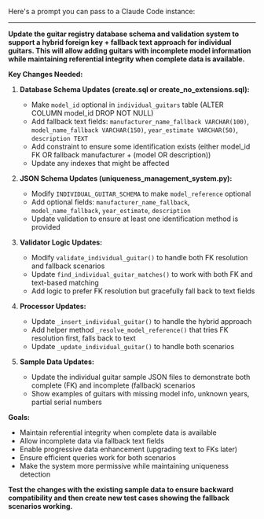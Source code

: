 Here's a prompt you can pass to a Claude Code instance:

---

**Update the guitar registry database schema and validation system to support a hybrid foreign key + fallback text approach for individual guitars. This will allow adding guitars with incomplete model information while maintaining referential integrity when complete data is available.**

**Key Changes Needed:**

1. **Database Schema Updates (create.sql or create_no_extensions.sql):**
   - Make `model_id` optional in `individual_guitars` table (ALTER COLUMN model_id DROP NOT NULL)
   - Add fallback text fields: `manufacturer_name_fallback VARCHAR(100)`, `model_name_fallback VARCHAR(150)`, `year_estimate VARCHAR(50)`, `description TEXT`
   - Add constraint to ensure some identification exists (either model_id FK OR fallback manufacturer + (model OR description))
   - Update any indexes that might be affected

2. **JSON Schema Updates (uniqueness_management_system.py):**
   - Modify `INDIVIDUAL_GUITAR_SCHEMA` to make `model_reference` optional
   - Add optional fields: `manufacturer_name_fallback`, `model_name_fallback`, `year_estimate`, `description`
   - Update validation to ensure at least one identification method is provided

3. **Validator Logic Updates:**
   - Modify `validate_individual_guitar()` to handle both FK resolution and fallback scenarios
   - Update `find_individual_guitar_matches()` to work with both FK and text-based matching
   - Add logic to prefer FK resolution but gracefully fall back to text fields

4. **Processor Updates:**
   - Update `_insert_individual_guitar()` to handle the hybrid approach
   - Add helper method `_resolve_model_reference()` that tries FK resolution first, falls back to text
   - Update `_update_individual_guitar()` to handle both scenarios

5. **Sample Data Updates:**
   - Update the individual guitar sample JSON files to demonstrate both complete (FK) and incomplete (fallback) scenarios
   - Show examples of guitars with missing model info, unknown years, partial serial numbers

**Goals:**
- Maintain referential integrity when complete data is available
- Allow incomplete data via fallback text fields
- Enable progressive data enhancement (upgrading text to FKs later)
- Ensure efficient queries work for both scenarios
- Make the system more permissive while maintaining uniqueness detection

**Test the changes with the existing sample data to ensure backward compatibility and then create new test cases showing the fallback scenarios working.**